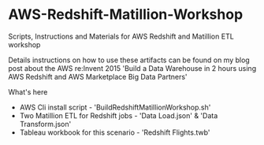 # AWS-Redshift-Matillion-Workshop
Scripts, Instructions and Materials for AWS Redshift and Matillion ETL workshop

Details instructions on how to use these artifacts can be found on my blog post about the AWS re:Invent 2015 
'Build a Data Warehouse in 2 hours using AWS Redshift and AWS Marketplace Big Data Partners'

What's here
- AWS Cli install script - 'BuildRedshiftMatillionWorkshop.sh'
- Two Matillion ETL for Redshift jobs - 'Data Load.json' & 'Data Transform.json'
- Tableau workbook for this scenario - 'Redshift Flights.twb'